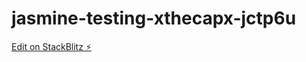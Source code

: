 # jasmine-testing-xthecapx-jctp6u

[Edit on StackBlitz ⚡️](https://stackblitz.com/edit/jasmine-testing-xthecapx-jctp6u)
